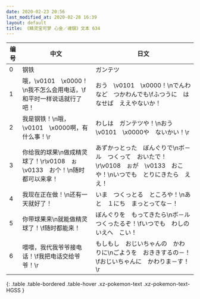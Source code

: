 ```yaml
---
date: 2020-02-23 20:56
last_modified_at: 2020-02-28 16:39
layout: default
title: 《精灵宝可梦 心金／魂银》文本 634
---
```

| 编号 | 中文 | 日文 |
| ---- | ---- | ---- |
| 0 | 钢铁 | ガンテツ |
| 1 | 哦，\v0101　\x0000！\n我不怎么会用电话，\f和平时一样说话就行了吧！ | おう　\v0101　\x0000！\nでんわなど　つかわんでも\fふつうに　はなせば　ええやないか！ |
| 2 | 我是钢铁！\n哦，\v0101　\x0000啊，有什么事！\r | わしは　ガンテツや！\nおう　\v0101　\x0000や　ないかい！\r |
| 3 | 你给我的球果\n做成精灵球了！\r\v0108　ぉ\v0133　お个！\n随时都可以来拿！ | あずかっとった　ぼんぐりで\nボ－ル　つくって　おいたで！\r\v0108　ぉが　\v0133　おこや！\nいつでも　とりにきたら　ええ！ |
| 4 | 我现在正在做！\n还有一天就好了！ | いま　つくっとる　ところや！\nあと　１にち　まっとってな－！ |
| 5 | 你带球果来\n就能做精灵球了！\f随时都能来！ | ぼんぐりを　もってきたら\nボ－ル　つくったるぞ！\fいつでも　わしの　いえへ　こい！ |
| 6 | 喂喂，我代我爷爷接电话！\f我把电话交给爷爷！\r | もしもし　おじいちゃんの　かわりに\nごようを　おききするの－！\fおじいちゃんに　かわりま－す！\r |
{: .table .table-bordered .table-hover .xz-pokemon-text .xz-pokemon-text-HGSS }